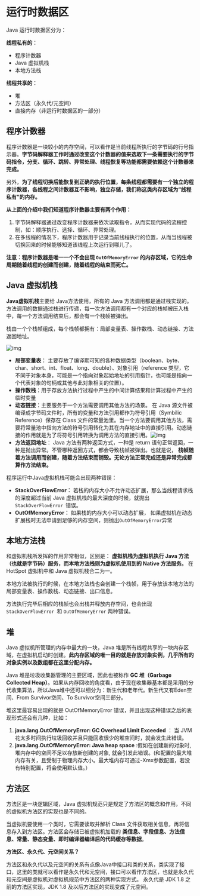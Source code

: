 # 运行时数据区

Java 运行时数据区分为：

**线程私有的**：

- 程序计数器
- Java 虚拟机栈
- 本地方法栈

**线程共享的**：

- 堆
- 方法区（永久代/元空间）
- 直接内存（非运行时数据区的一部分）



## 程序计数器

程序计数器是一块较小的内存空间，可以看作是当前线程所执行的字节码的行号指示器。**字节码解释器工作时通过改变这个计数器的值来选取下一条需要执行的字节码指令，分支、循环、跳转、异常处理、线程恢复等功能都需要依赖这个计数器来完成。**

另外，**为了线程切换后能恢复到正确的执行位置，每条线程都需要有一个独立的程序计数器，各线程之间计数器互不影响，独立存储，我们称这类内存区域为“线程私有”的内存。**

**从上面的介绍中我们知道程序计数器主要有两个作用：**

1. 字节码解释器通过改变程序计数器来依次读取指令，从而实现代码的流程控制，如：顺序执行、选择、循环、异常处理。
2. 在多线程的情况下，程序计数器用于记录当前线程执行的位置，从而当线程被切换回来的时候能够知道该线程上次运行到哪儿了。

**注意：程序计数器是唯一一个不会出现 `OutOfMemoryError` 的内存区域，它的生命周期随着线程的创建而创建，随着线程的结束而死亡。**



## Java 虚拟机栈



**Java虚拟机栈**主要给 Java方法使用，所有的 Java 方法调用都是通过栈实现的。方法调用的数据通过栈进行传递，每一次方法调用都有一个对应的栈帧被压入栈中，每一个方法调用结束后，都会有一个栈帧被弹出。

栈由一个个栈帧组成，每个栈帧都拥有：局部变量表、操作数栈、动态链接、方法返回地址。

![img](https://notes-img2022.oss-cn-shenzhen.aliyuncs.com/img/1676512140415-f249c037-ee26-4552-b124-3d3366f61411.png)

- **局部变量表**： 主要存放了编译期可知的各种数据类型（boolean、byte、char、short、int、float、long、double）、对象引用（reference 类型，它不同于对象本身，可能是一个指向对象起始地址的引用指针，也可能是指向一个代表对象的句柄或其他与此对象相关的位置）。
- **操作数栈**：用于存放方法执行过程中产生的中间计算结果和计算过程中产生的临时变量
- **动态链接**：主要服务于一个方法需要调用其他方法的场景。 在 Java 源文件被编译成字节码文件时，所有的变量和方法引用都作为符号引用（Symbilic Reference）保存在 Class 文件的常量池里。当一个方法要调用其他方法，需要将常量池中指向方法的符号引用转化为其在内存地址中的直接引用。动态链接的作用就是为了将符号引用转换为调用方法的直接引用。![img](https://notes-img2022.oss-cn-shenzhen.aliyuncs.com/img/1676551566032-8f623288-bcc0-4ec7-ad30-4be8c6d5d1a0.png)
- **方法返回地址**： Java 方法有两种返回方式，一种是 return 语句正常返回，一种是抛出异常。不管哪种返回方式，都会导致栈帧被弹出。也就是说， **栈帧随着方法调用而创建，随着方法结束而销毁。无论方法正常完成还是异常完成都算作方法结束。**

程序运行中Java虚拟机栈可能会出现两种错误：

- **StackOverFlowError：** 若栈的内存大小不允许动态扩展，那么当线程请求栈的深度超过当前 Java 虚拟机栈的最大深度的时候，就抛出 `StackOverFlowError `错误。
- **OutOfMemoryError：** 如果栈的内存大小可以动态扩展， 如果虚拟机在动态扩展栈时无法申请到足够的内存空间，则抛出`OutOfMemoryError`异常





## 本地方法栈



和虚拟机栈所发挥的作用非常相似，区别是： **虚拟机栈为虚拟机执行 Java 方法 （也就是字节码）服务，而本地方法栈则为虚拟机使用到的 Native 方法服务。** 在 HotSpot 虚拟机中和 Java 虚拟机栈合二为一。

本地方法被执行的时候，在本地方法栈也会创建一个栈帧，用于存放该本地方法的局部变量表、操作数栈、动态链接、出口信息。

方法执行完毕后相应的栈帧也会出栈并释放内存空间，也会出现 `StackOverFlowError `和 `OutOfMemoryError` 两种错误。



## 堆

Java 虚拟机所管理的内存中最大的一块，Java 堆是所有线程共享的一块内存区域，在虚拟机启动时创建。**此内存区域的唯一目的就是存放对象实例，几乎所有的对象实例以及数组都在这里分配内存。**

Java 堆是垃圾收集器管理的主要区域，因此也被称作 **GC 堆（Garbage Collected Heap）**。如果从内存回收的角度看，由于现在收集器基本都是采用的分代收集算法，所以Java堆中还可以细分为：新生代和老年代。新生代又有Eden空间、From Survivor空间、To Survivor空间三部分。

堆这里最容易出现的就是 OutOfMemoryError 错误，并且出现这种错误之后的表现形式还会有几种，比如：

1. **java.lang.OutOfMemoryError: GC Overhead Limit Exceeded** ： 当 JVM 花太多时间执行垃圾回收并且只能回收很少的堆空间时，就会发生此错误。
2. **java.lang.OutOfMemoryError: Java heap space** :假如在创建新的对象时, 堆内存中的空间不足以存放新创建的对象, 就会引发此错误。(和配置的最大堆内存有关，且受制于物理内存大小。最大堆内存可通过-Xmx参数配置，若没有特别配置，将会使用默认值。）





## 方法区

方法区是一块逻辑区域，Java 虚拟机规范只是规定了方法区的概念和作用，不同的虚拟机方法区的实现也是不同的。

当虚拟机要使用一个类时，它需要读取并解析 Class 文件获取相关信息，再将信息存入到方法区。方法区会存储已被虚拟机加载的 **类信息、字段信息、方法信息、常量、静态变量、即时编译器编译后的代码缓存等数据**。



**方法区、永久代、元空间关系？**

方法区和永久代以及元空间的关系有点像Java中接口和类的关系，类实现了接口，这里的类就可以看作是永久代和元空间，接口可以看作方法区，也就是永久代和元空间是虚拟机对虚拟机规范中方法区的两种实现方式。 永久代是 JDK 1.8 之前的方法区实现，JDK 1.8 及以后方法区的实现变成了元空间。


